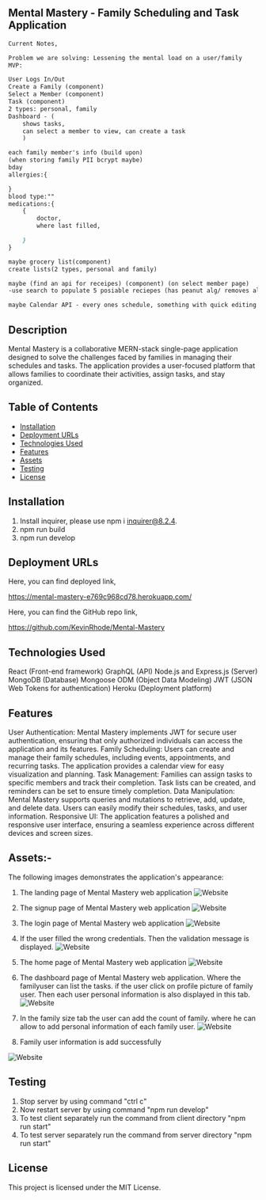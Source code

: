 ## Mental Mastery - Family Scheduling and Task Application

```md
Current Notes,

Problem we are solving: Lessening the mental load on a user/family
MVP:

User Logs In/Out
Create a Family (component) 
Select a Member (component)
Task (component)
2 types: personal, family 
Dashboard - (
    shows tasks,
    can select a member to view, can create a task
    )

each family member's info (build upon)
(when storing family PII bcrypt maybe)
bday
allergies:{

}
blood type:""
medications:{
    {
        doctor,
        where last filled,

    }
}

maybe grocery list(component)
create lists(2 types, personal and family)

maybe (find an api for receipes) (component) (on select member page)
-use search to populate 5 posiable reciepes (has peanut alg/ removes all receipts with said ingriedent)

maybe Calendar API - every ones schedule, something with quick editing and recurring events


```

## Description
Mental Mastery is a collaborative MERN-stack single-page application designed to solve the challenges faced by families in managing their schedules and tasks. The application provides a user-focused platform that allows families to coordinate their activities, assign tasks, and stay organized.



## Table of Contents

 *  [Installation](#installation)
 *  [Deployment URLs](#DeploymentURLs)
 *  [Technologies Used](#TechnologiesUsed)
 *  [Features](#Features)
 *  [Assets](#Assets)
 *  [Testing](#testing)
 *  [License](#license)


## Installation

1. Install inquirer, please use npm i inquirer@8.2.4.
2. npm run build
3. npm run develop


## Deployment URLs

Here, you can find deployed link,

https://mental-mastery-e769c968cd78.herokuapp.com/


Here, you can find the GitHub repo link,

https://github.com/KevinRhode/Mental-Mastery



## Technologies Used
React (Front-end framework)
GraphQL (API)
Node.js and Express.js (Server)
MongoDB (Database)
Mongoose ODM (Object Data Modeling)
JWT (JSON Web Tokens for authentication)
Heroku (Deployment platform)

## Features
User Authentication: Mental Mastery implements JWT for secure user authentication, ensuring that only authorized individuals can access the application and its features.
Family Scheduling: Users can create and manage their family schedules, including events, appointments, and recurring tasks. The application provides a calendar view for easy visualization and planning.
Task Management: Families can assign tasks to specific members and track their completion. Task lists can be created, and reminders can be set to ensure timely completion.
Data Manipulation: Mental Mastery supports queries and mutations to retrieve, add, update, and delete data. Users can easily modify their schedules, tasks, and user information.
Responsive UI: The application features a polished and responsive user interface, ensuring a seamless experience across different devices and screen sizes.


## Assets:-

The following images demonstrates the application's appearance:

1. The landing page of Mental Mastery web application
![Website](./client/src/assets/Screenshot1.png)

2. The signup page of Mental Mastery web application
![Website](./client/src/assets/Screenshot2.png)

3. The login page of Mental Mastery web application
![Website](./client/src/assets/Screenshot3.png)

4. If the user filled the wrong credentials. Then the validation message is displayed.
![Website](./client/src/assets/Screenshot4.png)

5. The home page of Mental Mastery web application
![Website](./client/src/assets/Screenshot5.png)

6. The dashboard page of Mental Mastery web application. Where the familyuser can list the tasks. if the user click on profile picture of family user. Then each user personal information is also displayed in this tab. 
![Website](./client/src/assets/Screenshot6.png)

7. In the family size tab the user can add the count of family. where he can allow to add personal information of each family user.
![Website](./client/src/assets/Screenshot7.png)

8. Family user information is add successfully

![Website](./client/src/assets/Screenshot8.png)

## Testing

1. Stop server by using command "ctrl c"
2. Now restart server by using command "npm run develop"
3. To test client separately run the command from client directory "npm run start"
4. To test server separately run the command from server directory "npm run start" 


## License
This project is licensed under the MIT License.